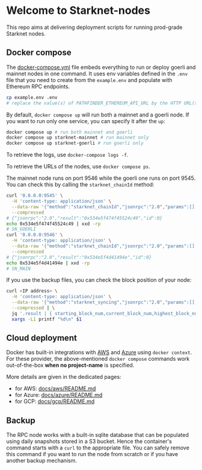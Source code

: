 # Welcome to Starknet-nodes

This repo aims at delivering deployment scripts for running prod-grade Starknet nodes.

## Docker compose

The [docker-compose.yml](./docker-compose.yml) file embeds everything to run or deploy goerli and mainnet nodes in one command.
It uses env variables defined in the `.env` file that you need to create from the `example.env` and populate with Ethereum RPC endpoints.

```bash
cp example.env .env
# replace the value(s) of PATHFINDER_ETHEREUM_API_URL by the HTTP URL(s) pointing to your Ethereum node's endpoint
```

By default, `docker compose up` will run both a mainnet and a goerli node. If you want to run only one service, you can specify it after the `up`:

```bash
docker compose up # run both mainnet and goerli
docker compose up starknet-mainnet # run mainnet only
docker compose up starknet-goerli # run goerli only
```

To retrieve the logs, use `docker-compose logs -f`.

To retrieve the URLs of the nodes, use `docker compose ps`.

The mainnet node runs on port 9546 while the goerli one runs on port 9545. You can check this by calling the `starknet_chainId` method:

```bash
curl '0.0.0.0:9545' \
  -H 'content-type: application/json' \
  --data-raw '{"method":"starknet_chainId","jsonrpc":"2.0","params":[],"id":0}' \
  --compressed
# {"jsonrpc":"2.0","result":"0x534e5f474f45524c49","id":0}
echo 0x534e5f474f45524c49 | xxd -rp
# SN_GOERLI
curl '0.0.0.0:9546' \
  -H 'content-type: application/json' \
  --data-raw '{"method":"starknet_chainId","jsonrpc":"2.0","params":[],"id":0}' \
  --compressed
# {"jsonrpc":"2.0","result":"0x534e5f4d41494e","id":0}
echo 0x534e5f4d41494e | xxd -rp
# SN_MAIN
```

If you use the backup files, you can check the block position of your node:

```bash
curl <IP address> \
  -H 'content-type: application/json' \
  --data-raw '{"method":"starknet_syncing","jsonrpc":"2.0","params":[],"id":0}' \
  --compressed | \
  jq '.result | { starting_block_num,current_block_num,highest_block_num } | to_entries[] | .value' -r | \
  xargs -L1 printf "%d\n" $1
```

## Cloud deployment

Docker has built-in integrations with [AWS](https://docs.docker.com/cloud/ecs-integration/) and [Azure](https://docs.docker.com/cloud/aci-integration/) using `docker context`.
For these provider, the above-mentioned `docker compose` commands work out-of-the-box **when no project-name** is specified.

More details are given in the dedicated pages:

- for AWS: [docs/aws/README.md](./docs/aws/README.md)
- for Azure: [docs/azure/README.md](./docs/azure/README.md)
- for GCP: [docs/gcp/README.md](./docs/gcp/README.md)

## Backup

The RPC node works with a built-in sqlite database that can be populated using daily snapshots stored in a S3 bucket.
Hence the container's command starts with a `curl` to the appropriate file. You can safely remove this command if you want to run the node from scratch or if you have another backup mechanism.
